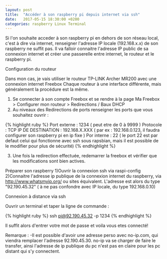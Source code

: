 ```yaml
---
layout: post
title:  "Accéder à son raspberry pi depuis internet via ssh"
date:   2017-05-15 18:30:00 +0200
categories: raspberry Linux Terminal 
---
```



Si l'on souhaite acceder à son raspberry pi en dehors de son réseau local, c'est à dire via internet, renseigner l'adresse IP locale (192.168.x.x) de son raspberry ne suffit pas. Il va falloir connaitre l'adresse IP public de sa connexion internet et créer une passerelle entre internet, le routeur et le raspberry pi. 


Configuration du routeur

Dans mon cas, je vais utiliser le routeur TP-LINK Archer MR200 avec une connexion internet Freebox
Chaque routeur à une interface différente, mais généralement la procédure est la même.

1) Se connecter à son compte Freebox et se rendre à la page Ma Freebox > Configurer mon routeur > Redirections / Baux DHCP
2) Au niveaux des Redirections de ports renseigner les ports que vous souhaitez ouvrir :

{% highlight ruby %}
Port externe : 1234 ( peut etre de 0 à 9999 )
Protocole : TCP 
IP DE DESTINATION : 192.168.X.XXX ( par ex :  192.168.0.123, il faudra configurer son raspberry pi en ip fixe )
Por interne : 22 ( le port 22 est par defaut celui qui fonctionne avec ssh sous rapsbian, mais il est possible de le modifier pour plus de sécurité)
{% endhighlight %}

3) Une fois la redirection effectuée, redemarrer la freebox et vérifier que les modifications sont bien actives.

Préparer son raspberry
1)Ouvrir la connexion ssh via raspi-config
2)Connaitre l'adresse ip publique de la connexion internet du raspberry, via http://www.whatsmyip.org/ ou sites équivalent. L'adresse est alors du type "92.190.45.32" ( à ne pas confondre avec IP locale, du type 192.168.0.10)


Connexion à distance via ssh

Ouvrir un terminal et taper la ligne de commande :


{% highlight ruby %}
ssh pi@92.190.45.32 -p 1234
{% endhighlight %}

Il suffit alors d'entrer votre mot de passe et voila vous etes connecté!

Remarque : 
-Il est possible d'avoir une adresse perso avec no-ip.com, qui viendra remplacer l'adresse 92.190.45.30. no-ip va se charger de faire le transfer, ainsi l'adresse de ip publique du pc n'est pas en claire pour les pc distant qui s'y connectent.





